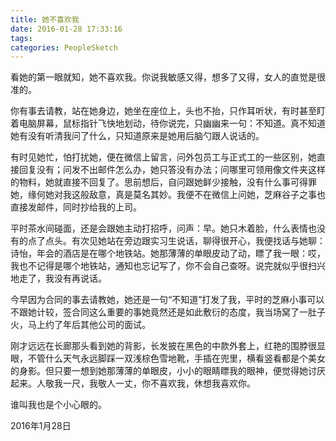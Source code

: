```yaml
---
title: 她不喜欢我
date: 2016-01-28 17:33:16
tags:
categories: PeopleSketch
---
```


看她的第一眼就知，她不喜欢我。你说我敏感又得，想多了又得，女人的直觉是很准的。

<!--more-->

你有事去请教，站在她身边，她坐在座位上，头也不抬，只作耳听状，有时甚至盯着电脑屏幕，鼠标指针飞快地划动，待你说完，只幽幽来一句：不知道。真不知道她有没有听清我问了什么，只知道原来是她用后脑勺跟人说话的。

有时见她忙，怕打扰她，便在微信上留言，问外包员工与正式工的一些区别，她直接回复没有；问发不出邮件怎么办，她只答没有办法；问哪里可领用像文件夹这样的物料，她就直接不回复了。思前想后，自问跟她鲜少接触，没有什么事可得罪她，缘何她对我这般敌意，真是莫名其妙。我便不在微信上问她，芝麻谷子之事也直接发邮件，同时抄给我的上司。

平时茶水间碰面，还是会跟她主动打招呼，问声：早。她只木着脸，什么表情也没有的点了点头。有次见她站在旁边跟实习生说话，聊得很开心，我便找话与她聊：诗怡，年会的酒店是在哪个地铁站。她那薄薄的单眼皮动了动，瞟了我一眼：哎，我也不记得是哪个地铁站，通知也忘记写了，你不会自己查呀。说完就似乎很扫兴地走了，我没有再说话。

 今早因为合同的事去请教她，她还是一句“不知道”打发了我，平时的芝麻小事可以不跟她计较，签合同这么重要的事她竟然还是如此敷衍的态度，我当场窝了一肚子火，马上约了年后其他公司的面试。

刚才远远在长廊那头看到她的背影，长发披在黑色的中款外套上，红艳的围脖很显眼，不管什么天气永远脚踩一双浅棕色雪地靴，手插在兜里，横看竖看都是个美女的身影。但只要一想到她那薄薄的单眼皮，小小的眼睛瞟我的眼神，便觉得她讨厌起来。人敬我一尺，我敬人一丈，你不喜欢我，休想我喜欢你。

谁叫我也是个小心眼的。

2016年1月28日